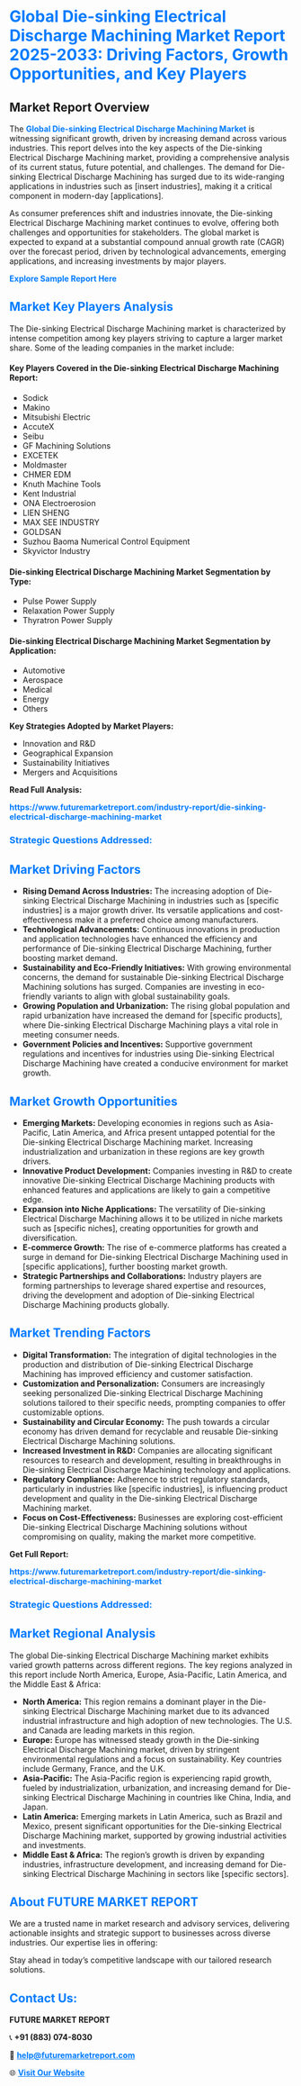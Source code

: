 <h1 style="color: #007BFF;">Global Die-sinking Electrical Discharge Machining Market Report 2025-2033: Driving Factors, Growth Opportunities, and Key Players</h1>

<section id="overview">
<h2>Market Report Overview</h2>
<p>The <a href="https://www.futuremarketreport.com/industry-report/die-sinking-electrical-discharge-machining-market" style="color: #007BFF; text-decoration: none;"><strong>Global Die-sinking Electrical Discharge Machining Market</strong></a> is witnessing significant growth, driven by increasing demand across various industries. This report delves into the key aspects of the Die-sinking Electrical Discharge Machining market, providing a comprehensive analysis of its current status, future potential, and challenges. The demand for Die-sinking Electrical Discharge Machining has surged due to its wide-ranging applications in industries such as [insert industries], making it a critical component in modern-day [applications].</p>
<p>As consumer preferences shift and industries innovate, the Die-sinking Electrical Discharge Machining market continues to evolve, offering both challenges and opportunities for stakeholders. The global market is expected to expand at a substantial compound annual growth rate (CAGR) over the forecast period, driven by technological advancements, emerging applications, and increasing investments by major players.</p>
</section>

<section id="overview">
<p><a href="https://www.futuremarketreport.com/request-sample/reportId=26147" style="color: #007BFF; text-decoration: none;"><strong>Explore Sample Report Here</strong></a></p>
</section>

<section id="key-players">
<h2 style="color: #007BFF;">Market Key Players Analysis</h2>
<p>The Die-sinking Electrical Discharge Machining market is characterized by intense competition among key players striving to capture a larger market share. Some of the leading companies in the market include:</p>
<h4>Key Players Covered in the Die-sinking Electrical Discharge Machining Report:</h4>
<ul><li>Sodick</li><li>Makino</li><li>Mitsubishi Electric</li><li>AccuteX</li><li>Seibu</li><li>GF Machining Solutions</li><li>EXCETEK</li><li>Moldmaster</li><li>CHMER EDM</li><li>Knuth Machine Tools</li><li>Kent Industrial</li><li>ONA Electroerosion</li><li>LIEN SHENG</li><li>MAX SEE INDUSTRY</li><li>GOLDSAN</li><li>Suzhou Baoma Numerical Control Equipment</li><li>Skyvictor Industry</li></ul>
<h4>Die-sinking Electrical Discharge Machining Market Segmentation by Type:</h4>
<ul><li>Pulse Power Supply</li><li>Relaxation Power Supply</li><li>Thyratron Power Supply</li></ul>

<h4>Die-sinking Electrical Discharge Machining Market Segmentation by Application:</h4>
<ul><li>Automotive</li><li>Aerospace</li><li>Medical</li><li>Energy</li><li>Others</li></ul>
<p><strong>Key Strategies Adopted by Market Players:</strong></p>
<ul>
<li>Innovation and R&D</li>
<li>Geographical Expansion</li>
<li>Sustainability Initiatives</li>
<li>Mergers and Acquisitions</li>
</ul>
</section>

<section>
<p><strong>Read Full Analysis: </strong></p><a href="https://www.futuremarketreport.com/industry-report/die-sinking-electrical-discharge-machining-market" style="color: #007BFF; text-decoration: none;"><strong>https://www.futuremarketreport.com/industry-report/die-sinking-electrical-discharge-machining-market</strong></a>
<h3 style="color: #007BFF;">Strategic Questions Addressed:</h3>
</section>

<section id="driving-factors">
<h2 style="color: #007BFF;">Market Driving Factors</h2>
<ul>
<li><strong>Rising Demand Across Industries:</strong> The increasing adoption of Die-sinking Electrical Discharge Machining in industries such as [specific industries] is a major growth driver. Its versatile applications and cost-effectiveness make it a preferred choice among manufacturers.</li>
<li><strong>Technological Advancements:</strong> Continuous innovations in production and application technologies have enhanced the efficiency and performance of Die-sinking Electrical Discharge Machining, further boosting market demand.</li>
<li><strong>Sustainability and Eco-Friendly Initiatives:</strong> With growing environmental concerns, the demand for sustainable Die-sinking Electrical Discharge Machining solutions has surged. Companies are investing in eco-friendly variants to align with global sustainability goals.</li>
<li><strong>Growing Population and Urbanization:</strong> The rising global population and rapid urbanization have increased the demand for [specific products], where Die-sinking Electrical Discharge Machining plays a vital role in meeting consumer needs.</li>
<li><strong>Government Policies and Incentives:</strong> Supportive government regulations and incentives for industries using Die-sinking Electrical Discharge Machining have created a conducive environment for market growth.</li>
</ul>
</section>

<section id="growth-opportunities">
<h2 style="color: #007BFF;">Market Growth Opportunities</h2>
<ul>
<li><strong>Emerging Markets:</strong> Developing economies in regions such as Asia-Pacific, Latin America, and Africa present untapped potential for the Die-sinking Electrical Discharge Machining market. Increasing industrialization and urbanization in these regions are key growth drivers.</li>
<li><strong>Innovative Product Development:</strong> Companies investing in R&D to create innovative Die-sinking Electrical Discharge Machining products with enhanced features and applications are likely to gain a competitive edge.</li>
<li><strong>Expansion into Niche Applications:</strong> The versatility of Die-sinking Electrical Discharge Machining allows it to be utilized in niche markets such as [specific niches], creating opportunities for growth and diversification.</li>
<li><strong>E-commerce Growth:</strong> The rise of e-commerce platforms has created a surge in demand for Die-sinking Electrical Discharge Machining used in [specific applications], further boosting market growth.</li>
<li><strong>Strategic Partnerships and Collaborations:</strong> Industry players are forming partnerships to leverage shared expertise and resources, driving the development and adoption of Die-sinking Electrical Discharge Machining products globally.</li>
</ul>
</section>

<section id="trending-factors">
<h2 style="color: #007BFF;">Market Trending Factors</h2>
<ul>
<li><strong>Digital Transformation:</strong> The integration of digital technologies in the production and distribution of Die-sinking Electrical Discharge Machining has improved efficiency and customer satisfaction.</li>
<li><strong>Customization and Personalization:</strong> Consumers are increasingly seeking personalized Die-sinking Electrical Discharge Machining solutions tailored to their specific needs, prompting companies to offer customizable options.</li>
<li><strong>Sustainability and Circular Economy:</strong> The push towards a circular economy has driven demand for recyclable and reusable Die-sinking Electrical Discharge Machining solutions.</li>
<li><strong>Increased Investment in R&D:</strong> Companies are allocating significant resources to research and development, resulting in breakthroughs in Die-sinking Electrical Discharge Machining technology and applications.</li>
<li><strong>Regulatory Compliance:</strong> Adherence to strict regulatory standards, particularly in industries like [specific industries], is influencing product development and quality in the Die-sinking Electrical Discharge Machining market.</li>
<li><strong>Focus on Cost-Effectiveness:</strong> Businesses are exploring cost-efficient Die-sinking Electrical Discharge Machining solutions without compromising on quality, making the market more competitive.</li>
</ul>
</section>

<section>
<p><strong>Get Full Report: </strong></p><a href="https://www.futuremarketreport.com/industry-report/die-sinking-electrical-discharge-machining-market" style="color: #007BFF; text-decoration: none;"><strong>https://www.futuremarketreport.com/industry-report/die-sinking-electrical-discharge-machining-market</strong></a>
<h3 style="color: #007BFF;">Strategic Questions Addressed:</h3>
</section>


<section id="regional-analysis">
<h2 style="color: #007BFF;">Market Regional Analysis</h2>
<p>The global Die-sinking Electrical Discharge Machining market exhibits varied growth patterns across different regions. The key regions analyzed in this report include North America, Europe, Asia-Pacific, Latin America, and the Middle East & Africa:</p>
<ul>
<li><strong>North America:</strong> This region remains a dominant player in the Die-sinking Electrical Discharge Machining market due to its advanced industrial infrastructure and high adoption of new technologies. The U.S. and Canada are leading markets in this region.</li>
<li><strong>Europe:</strong> Europe has witnessed steady growth in the Die-sinking Electrical Discharge Machining market, driven by stringent environmental regulations and a focus on sustainability. Key countries include Germany, France, and the U.K.</li>
<li><strong>Asia-Pacific:</strong> The Asia-Pacific region is experiencing rapid growth, fueled by industrialization, urbanization, and increasing demand for Die-sinking Electrical Discharge Machining in countries like China, India, and Japan.</li>
<li><strong>Latin America:</strong> Emerging markets in Latin America, such as Brazil and Mexico, present significant opportunities for the Die-sinking Electrical Discharge Machining market, supported by growing industrial activities and investments.</li>
<li><strong>Middle East & Africa:</strong> The region’s growth is driven by expanding industries, infrastructure development, and increasing demand for Die-sinking Electrical Discharge Machining in sectors like [specific sectors].</li>
</ul>
</section>

<footer>
<h2 style="color: #007BFF;">About FUTURE MARKET REPORT</h2>
<p>We are a trusted name in market research and advisory services, delivering actionable insights and strategic support to businesses across diverse industries. Our expertise lies in offering:</p>

<p>Stay ahead in today’s competitive landscape with our tailored research solutions.</p>

<h2 style="color: #007BFF;">Contact Us:</h2>
<p><strong>FUTURE MARKET REPORT</strong></p>
<p>📞 <strong>+91 (883) 074-8030</strong></p>
<p>📧 <strong><a href="mailto:help@futuremarketreport.com" style="color: #007BFF;">help@futuremarketreport.com</a></strong></p>
<p>🌐 <strong><a href="https://www.futuremarketreport.com/" style="color: #007BFF;">Visit Our Website</a></strong></p>
</footer>